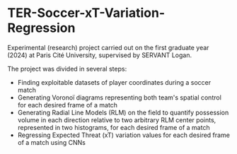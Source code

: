 # TER-Soccer-xT-Variation-Regression
Experimental (research) project carried out on the first graduate year (2024) at Paris Cité University, supervised by SERVANT Logan.

The project was divided in several steps: 
- Finding exploitable datasets of player coordinates during a soccer match
- Generating Voronoï diagrams representing both team's spatial control for each desired frame of a match
- Generating Radial Line Models (RLM) on the field to quantify possession volume in each direction relative to two arbitrary RLM center points, represented in two histograms, for each desired frame of a match
- Regressing Expected Threat (xT) variation values for each desired frame of a match using CNNs
